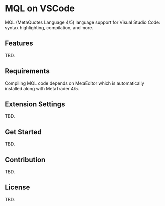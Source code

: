 # MQL on VSCode

MQL (MetaQuotes Language 4/5) language support for Visual Studio Code: syntax highlighting, compilation, and more.

## Features

TBD.

## Requirements

Compiling MQL code depends on MetaEditor which is automatically installed along with MetaTrader 4/5.

## Extension Settings

TBD.

## Get Started

TBD.

## Contribution

TBD.

## License

TBD.
